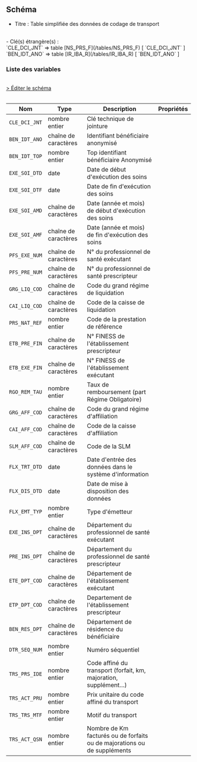 ## Schéma

- Titre : Table simplifiée des données de codage de transport
<br />
- Clé(s) étrangère(s) : <br />
`CLE_DCI_JNT` => table [NS_PRS_F](/tables/NS_PRS_F) [ `CLE_DCI_JNT` ]<br />
`BEN_IDT_ANO` => table [IR_IBA_R](/tables/IR_IBA_R) [ `BEN_IDT_ANO` ]<br />

### Liste des variables
<br />
<div>
    <a href="https://gitlab.com/healthdatahub/schema-snds/edit/master/schemas/DCIRS/NS_DTR_F.json"  
    arget="_blank" rel="noopener noreferrer">> Éditer le schéma</a>
    <OutboundLink />
</div>
<br />

Nom|Type|Description|Propriétés
-|-|-|-
`CLE_DCI_JNT`|nombre entier|Clé technique de jointure||
`BEN_IDT_ANO`|chaîne de caractères|Identifiant bénéficiaire anonymisé||
`BEN_IDT_TOP`|nombre entier|Top identifiant bénéficiaire Anonymisé||
`EXE_SOI_DTD`|date|Date de début d&#x27;exécution des soins||
`EXE_SOI_DTF`|date|Date de fin d&#x27;exécution des soins||
`EXE_SOI_AMD`|chaîne de caractères|Date (année et mois) de début d&#x27;exécution des soins||
`EXE_SOI_AMF`|chaîne de caractères|Date (année et mois) de fin d&#x27;exécution des soins||
`PFS_EXE_NUM`|chaîne de caractères|N° du professionnel de santé exécutant||
`PFS_PRE_NUM`|chaîne de caractères|N° du professionnel de santé prescripteur||
`GRG_LIQ_COD`|chaîne de caractères|Code du grand régime de liquidation||
`CAI_LIQ_COD`|chaîne de caractères|Code de la caisse de liquidation||
`PRS_NAT_REF`|nombre entier|Code de la prestation de référence||
`ETB_PRE_FIN`|chaîne de caractères|N° FINESS de l&#x27;établissement prescripteur||
`ETB_EXE_FIN`|chaîne de caractères|N° FINESS de l&#x27;établissement exécutant||
`RGO_REM_TAU`|nombre entier|Taux de remboursement (part Régime Obligatoire)||
`GRG_AFF_COD`|chaîne de caractères|Code du grand régime d&#x27;affiliation||
`CAI_AFF_COD`|chaîne de caractères|Code de la caisse d&#x27;affiliation||
`SLM_AFF_COD`|chaîne de caractères|Code de la SLM||
`FLX_TRT_DTD`|date|Date d&#x27;entrée des données dans le système d&#x27;information||
`FLX_DIS_DTD`|date|Date de mise à disposition des données||
`FLX_EMT_TYP`|nombre entier|Type d&#x27;émetteur||
`EXE_INS_DPT`|chaîne de caractères|Département du professionnel de santé exécutant||
`PRE_INS_DPT`|chaîne de caractères|Département du professionnel de santé prescripteur||
`ETE_DPT_COD`|chaîne de caractères|Département de l&#x27;établissement exécutant||
`ETP_DPT_COD`|chaîne de caractères|Departement de l&#x27;établissement prescripteur||
`BEN_RES_DPT`|chaîne de caractères|Département de résidence du bénéficiaire||
`DTR_SEQ_NUM`|nombre entier|Numéro séquentiel||
`TRS_PRS_IDE`|nombre entier|Code affiné du transport (forfait, km, majoration, supplément…)||
`TRS_ACT_PRU`|nombre entier|Prix unitaire du code affiné du transport||
`TRS_TRS_MTF`|nombre entier|Motif du transport||
`TRS_ACT_QSN`|nombre entier|Nombre de Km facturés ou de forfaits ou de majorations ou de suppléments||


